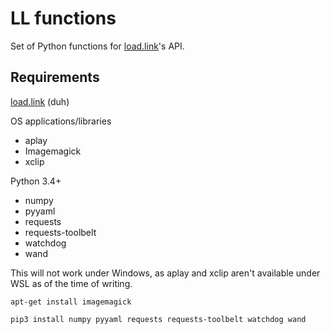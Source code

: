 # LL functions

Set of Python functions for [load.link](https://github.com/deuiore/load.link)'s API.


## Requirements

[load.link](https://github.com/deuiore/load.link) (duh)

OS applications/libraries

- aplay
- Imagemagick
- xclip

Python 3.4+

- numpy
- pyyaml
- requests
- requests-toolbelt
- watchdog
- wand

This will not work under Windows, as aplay and xclip aren't available under WSL as of the time of writing.

```
apt-get install imagemagick
```

```
pip3 install numpy pyyaml requests requests-toolbelt watchdog wand
```
